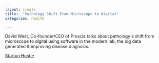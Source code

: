```yaml
---
layout: single
title:  "Pathology Shift From Microscope to Digital"
categories: health

---
```

David West, Co-founder/CEO of Proscia talks about pathology's shift from microscope to digital using software in the modern lab, the big data generated & improving disease diagnosis.


 
[Startup Hustle](https://podcasts.apple.com/us/podcast/digital-pathology-software-solutions/id1323580239?i=1000587713241 )